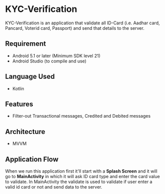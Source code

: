 # KYC-Verification

KYC-Verification is an application that validate all ID-Card (i.e. Aadhar card, Pancard, Voterid card, Passport) and send that details to the server.

## Requirement
- Android 5.1 or later (Minimum SDK level 21)
- Android Studio (to compile and use)

## Language Used
- Kotlin

## Features
- Filter-out Transactional messages, Credited and Debited messages 

## Architecture
- MVVM

## Application Flow
When we run this application first it'll start with a **Splash Screen** and it will go to **MainActivity** in which it will ask ID card type and enter the card value to validate. In MainActivity the validate is used to validate if user enter a valid id card or not and send data to the server.

